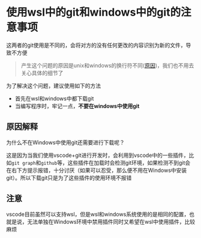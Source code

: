 # 使用wsl中的git和windows中的git的注意事项

这两者的git使用是不同的，会将对方的没有任何更改的内容识别为新的文件，导致不方便

> 产生这个问题的原因是unix和windows的换行符不同([原因](https://blog.csdn.net/u012109105/article/details/51252242))，我们也不用去关心具体的细节了

为了解决这个问题，建议使用如下的方法

* 首先在wsl和windows中都下载git
* 当编写程序时，牢记一点，**不要在windows中使用git**

## 原因解释

为什么不在Windows中使用git还需要进行下载呢？

这是因为当我们使用vscode+git进行开发时，会利用到vscode中的一些插件，比如`git graph`和`github`等，这些插件在加载时会检测git环境，如果检测不到git会在右下方提示报错，十分讨厌（如果可以忍受，那么便不用在Windows中安装git）。所以下载git只是为了这些插件的使用环境不报错

## 注意

vscode目前虽然可以支持wsl，但是wsl和windows系统使用的是相同的配置，也就是说，无法单独在Windows环境中禁用插件同时又希望在wsl中使用插件，比较麻烦
